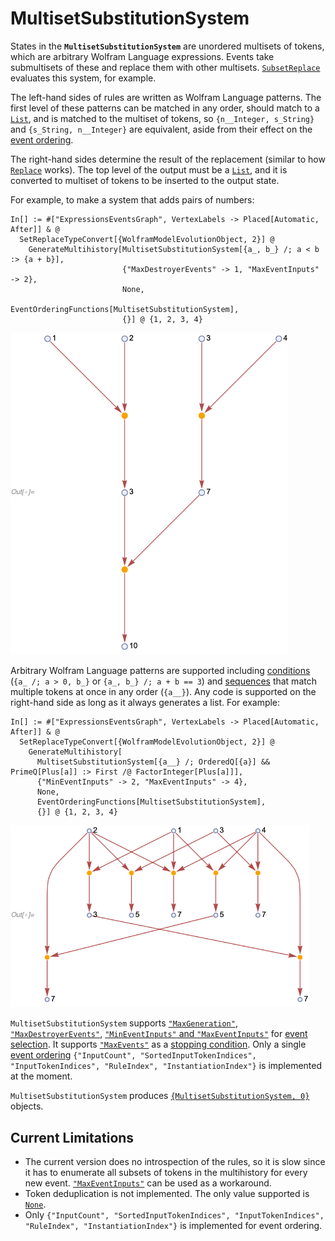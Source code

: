 # MultisetSubstitutionSystem

States in the **`MultisetSubstitutionSystem`** are unordered multisets of tokens, which are arbitrary Wolfram Language
expressions. Events take submultisets of these and replace them with other multisets.
[`SubsetReplace`](https://reference.wolfram.com/language/ref/SubsetReplace.html) evaluates this system, for example.

The left-hand sides of rules are written as Wolfram Language patterns. The first level of these patterns can be matched
in any order, should match to a [`List`](https://reference.wolfram.com/language/ref/List.html), and is matched to the
multiset of tokens, so `{n__Integer, s_String}` and `{s_String, n__Integer}` are equivalent, aside from their effect on
the [event ordering](/Documentation/Generators/EventOrderingFunctions.md).

The right-hand sides determine the result of the replacement (similar to how
[`Replace`](https://reference.wolfram.com/language/ref/Replace.html) works). The top level of the output must be a
[`List`](https://reference.wolfram.com/language/ref/List.html), and it is converted to multiset of tokens to be inserted
to the output state.

For example, to make a system that adds pairs of numbers:

```wl
In[] := #["ExpressionsEventsGraph", VertexLabels -> Placed[Automatic, After]] & @
  SetReplaceTypeConvert[{WolframModelEvolutionObject, 2}] @
    GenerateMultihistory[MultisetSubstitutionSystem[{a_, b_} /; a < b :> {a + b}],
                         {"MaxDestroyerEvents" -> 1, "MaxEventInputs" -> 2},
                         None,
                         EventOrderingFunctions[MultisetSubstitutionSystem],
                         {}] @ {1, 2, 3, 4}
```

<img src="/Documentation/Images/MultisetSubstitutionSystemExample.png" width="444.6">

Arbitrary Wolfram Language patterns are supported including
[conditions](https://reference.wolfram.com/language/ref/Condition.html) (`{a_ /; a > 0, b_}` or
`{a_, b_} /; a + b == 3`) and [sequences](https://reference.wolfram.com/language/ref/BlankSequence.html) that match
multiple tokens at once in any order (`{a__}`). Any code is supported on the right-hand side as long as it always
generates a list. For example:

```wl
In[] := #["ExpressionsEventsGraph", VertexLabels -> Placed[Automatic, After]] & @
  SetReplaceTypeConvert[{WolframModelEvolutionObject, 2}] @
    GenerateMultihistory[
      MultisetSubstitutionSystem[{a__} /; OrderedQ[{a}] && PrimeQ[Plus[a]] :> First /@ FactorInteger[Plus[a]]],
      {"MinEventInputs" -> 2, "MaxEventInputs" -> 4},
      None,
      EventOrderingFunctions[MultisetSubstitutionSystem],
      {}] @ {1, 2, 3, 4}
```

<img src="/Documentation/Images/MultisetSubstitutionSystemConditionsAndSequences.png" width="478.2">

`MultisetSubstitutionSystem` supports
[`"MaxGeneration"`](/Documentation/Generators/EventSelectionParameters.md#maxgeneration),
[`"MaxDestroyerEvents"`](/Documentation/Generators/EventSelectionParameters.md#maxdestroyerevents),
[`"MinEventInputs"` and `"MaxEventInputs"`](/Documentation/Generators/EventSelectionParameters.md#mineventinputs-and-maxeventinputs)
for [event selection](/Documentation/Generators/EventSelectionParameters.md). It supports
[`"MaxEvents"`](/Documentation/Generators/StoppingConditionParameters.md#maxevents) as a
[stopping condition](/Documentation/Generators/StoppingConditionParameters.md). Only a single
[event ordering](/Documentation/Generators/EventOrderingFunctions.md)
`{"InputCount", "SortedInputTokenIndices", "InputTokenIndices", "RuleIndex", "InstantiationIndex"}` is implemented at
the moment.

`MultisetSubstitutionSystem` produces
[`{MultisetSubstitutionSystem, 0}`](/Documentation/Types/Multihistory/MultisetSubstitutionSystem0.md) objects.

## Current Limitations

* The current version does no introspection of the rules, so it is slow since it has to enumerate all subsets of tokens
in the multihistory for every new event.
[`"MaxEventInputs"`](/Documentation/Generators/EventSelectionParameters.md#mineventinputs-and-maxeventinputs) can be
used as a workaround.
* Token deduplication is not implemented. The only value supported is
[`None`](https://reference.wolfram.com/language/ref/None.html).
* Only `{"InputCount", "SortedInputTokenIndices", "InputTokenIndices", "RuleIndex", "InstantiationIndex"}` is
implemented for event ordering.
